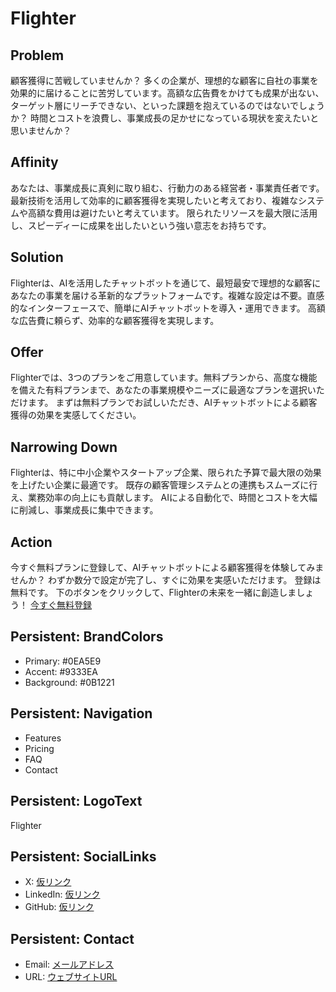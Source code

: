 # Flighter
## Problem
顧客獲得に苦戦していませんか？  多くの企業が、理想的な顧客に自社の事業を効果的に届けることに苦労しています。高額な広告費をかけても成果が出ない、ターゲット層にリーチできない、といった課題を抱えているのではないでしょうか？  時間とコストを浪費し、事業成長の足かせになっている現状を変えたいと思いませんか？


## Affinity
あなたは、事業成長に真剣に取り組む、行動力のある経営者・事業責任者です。最新技術を活用して効率的に顧客獲得を実現したいと考えており、複雑なシステムや高額な費用は避けたいと考えています。  限られたリソースを最大限に活用し、スピーディーに成果を出したいという強い意志をお持ちです。


## Solution
Flighterは、AIを活用したチャットボットを通じて、最短最安で理想的な顧客にあなたの事業を届ける革新的なプラットフォームです。複雑な設定は不要。直感的なインターフェースで、簡単にAIチャットボットを導入・運用できます。  高額な広告費に頼らず、効率的な顧客獲得を実現します。


## Offer
Flighterでは、3つのプランをご用意しています。無料プランから、高度な機能を備えた有料プランまで、あなたの事業規模やニーズに最適なプランを選択いただけます。  まずは無料プランでお試しいただき、AIチャットボットによる顧客獲得の効果を実感してください。


## Narrowing Down
Flighterは、特に中小企業やスタートアップ企業、限られた予算で最大限の効果を上げたい企業に最適です。  既存の顧客管理システムとの連携もスムーズに行え、業務効率の向上にも貢献します。  AIによる自動化で、時間とコストを大幅に削減し、事業成長に集中できます。


## Action
今すぐ無料プランに登録して、AIチャットボットによる顧客獲得を体験してみませんか？  わずか数分で設定が完了し、すぐに効果を実感いただけます。  登録は無料です。  下のボタンをクリックして、Flighterの未来を一緒に創造しましょう！  [今すぐ無料登録](仮リンク)


## Persistent: BrandColors
- Primary: #0EA5E9
- Accent: #9333EA
- Background: #0B1221
## Persistent: Navigation
- Features
- Pricing
- FAQ
- Contact
## Persistent: LogoText
Flighter
## Persistent: SocialLinks
- X: [仮リンク](仮リンク)
- LinkedIn: [仮リンク](仮リンク)
- GitHub: [仮リンク](仮リンク)
## Persistent: Contact
- Email: [メールアドレス](メールアドレス)
- URL: [ウェブサイトURL](ウェブサイトURL)
